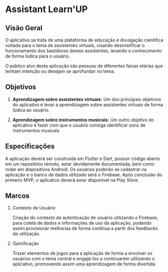 # Assistant Learn'UP

## Visão Geral
O aplicativo se trata de uma plataforma de educação e divulgação cientifica voltada para o tema de assistentes virtuais, visando desmistificar o funcionamento dos bastidores destes assistentes, levando o conhecimento de forma lúdica para o usuário.

O público alvo desta aplicação são pessoas de diferentes faixas etárias que tenham intenção ou desejam se aprofundar no tema.

## Objetivos

1. **Aprendizagem sobre assistentes virtuais:** Um dos principais objetivos do aplicativo é levar a aprendizagem sobre assistentes virtuais de forma lúdica ao usuário.

2. **Aprendizagem sobre instrumentos musicais:** Um outro objetivo do aplicativo é fazer com que o usuário consiga identificar sons de instrumentos musicais

## Especificações

A aplicação deverá ser construída em Flutter e Dart, possuir código aberto em um repositório remoto, estar devidamente documentada, bem como rodar em dispositivos Android. Os usuários poderão se cadastrar na aplicação e o banco de dados utilizado será o Firebase. Após conclusão do primeiro MVP, o aplicativo deverá estar disponível na Play Store.

## Marcos

1. Contexto de Usuário

    Criação do contexto de autenticação de usuário utilizando o Firebase, para coleta de dados e informações de uso da aplicação, podendo assim provisionar melhorias de forma contínua a partir dos feedbacks de utilização.

2. Gamificação

    Trazer elementos de jogos para a aplicação de forma a envolver os usuários com o tema central e engajá-los a continuarem utilizando o aplicativo, promovendo assim uma aprendizagem de forma divertida.


